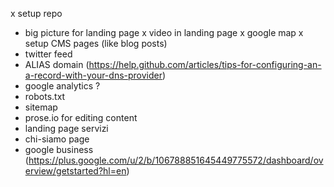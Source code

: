 x setup repo
- big picture for landing page
x video in landing page
x google map
x setup CMS pages (like blog posts)
- twitter feed
- ALIAS domain (https://help.github.com/articles/tips-for-configuring-an-a-record-with-your-dns-provider)
- google analytics ?
- robots.txt
- sitemap
- prose.io for editing content
- landing page servizi
- chi-siamo page
- google business (https://plus.google.com/u/2/b/106788851645449775572/dashboard/overview/getstarted?hl=en)